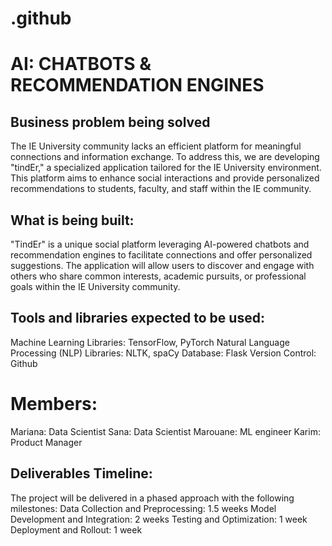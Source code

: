 # .github

# AI: CHATBOTS & RECOMMENDATION ENGINES

## Business problem being solved
The IE University community lacks an efficient platform for meaningful connections and information exchange. To address this, we are developing "tindEr," a specialized application tailored for the IE University environment. This platform aims to enhance social interactions and provide personalized recommendations to students, faculty, and staff within the IE community.

## What is being built:
"TindEr" is a unique social platform leveraging AI-powered chatbots and recommendation engines to facilitate connections and offer personalized suggestions. The application will allow users to discover and engage with others who share common interests, academic pursuits, or professional goals within the IE University community.

## Tools and libraries expected to be used:
Machine Learning Libraries: TensorFlow, PyTorch
Natural Language Processing (NLP) Libraries: NLTK, spaCy
Database: Flask
Version Control: Github

# Members:
Mariana: Data Scientist
Sana: Data Scientist
Marouane: ML engineer
Karim: Product Manager

## Deliverables Timeline:
The project will be delivered in a phased approach with the following milestones:
Data Collection and Preprocessing: 1.5 weeks
Model Development and Integration:  2 weeks
Testing and Optimization: 1 week
Deployment and Rollout: 1 week
